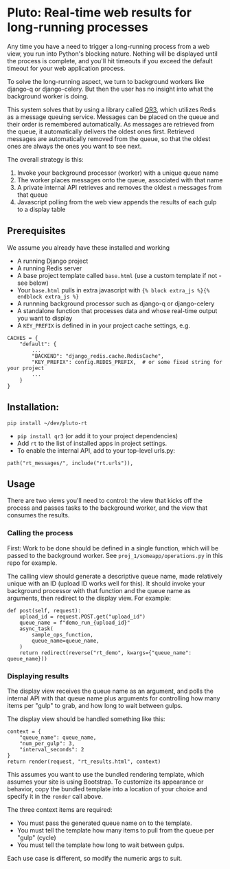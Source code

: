 # Pluto: Real-time web results for long-running processes

Any time you have a need to trigger a long-running process from a web view,
you run into Python's blocking nature. Nothing will be displayed until the
process is complete, and you'll hit timeouts if you exceed the default timeout
for your web application process.

To solve the long-running aspect, we turn to background workers like django-q
or django-celery. But then the user has no insight into what the background
worker is doing.

This system solves that by using a library called [QR3](https://pypi.org/project/qr3/), which
utilizes Redis as a message queuing service. Messages can be placed on the queue and their order is
remembered automatically. As messages are retrieved from the queue, it automatically delivers the
oldest ones first. Retrieved messages are automatically removed from the queue, so that the oldest
ones are always the ones you want to see next.

The overall strategy is this:

1. Invoke your background processor (worker) with a unique queue name
1. The worker places messages onto the queue, associated with that name
1. A private internal API retrieves and removes the oldest `n` messages from that queue
1. Javascript polling from the web view appends the results of each gulp to a display table


## Prerequisites

We assume you already have these installed and working

- A running Django project
- A running Redis server
- A base project template called `base.html` (use a custom template if not - see below)
- Your `base.html` pulls in extra javascript with `{% block extra_js %}{% endblock extra_js %}`
- A runnning background processor such as django-q or django-celery
- A standalone function that processes data and whose real-time output you want to display
- A `KEY_PREFIX` is defined in in your project cache settings, e.g.

```
CACHES = {
    "default": {
        ...
        "BACKEND": "django_redis.cache.RedisCache",
        "KEY_PREFIX": config.REDIS_PREFIX,  # or some fixed string for your project
        ...
    }
}
```

## Installation:

`pip install ~/dev/pluto-rt`

- `pip install qr3` (or add it to your project dependencies)
- Add `rt` to the list of installed apps in project settings.
- To enable the internal API, add to your top-level urls.py:

```
path("rt_messages/", include("rt.urls")),
```

## Usage
There are two views you'll need to control: the view that kicks off the process
and passes tasks to the background worker, and the view that consumes the results.

### Calling the process

First: Work to be done should be defined in a single function, which will be passed
to the background worker. See `proj_1/someapp/operations.py` in this repo
for example.

The calling view should generate a descriptive queue name, made relatively unique
with an ID (upload ID works well for this). It should invoke your background
processor with that function and the queue name as arguments, then redirect to the
display view. For example:

```
def post(self, request):
    upload_id = request.POST.get("upload_id")
    queue_name = f"demo_run_{upload_id}"
    async_task(
        sample_ops_function,
        queue_name=queue_name,
    )
    return redirect(reverse("rt_demo", kwargs={"queue_name": queue_name}))
```

### Displaying results

The display view receives the queue name as an argument, and polls the
internal API with that queue name plus arguments for controlling
how many items per "gulp" to grab, and how long to wait between gulps.

The display view should be handled something like this:

```
context = {
    "queue_name": queue_name,
    "num_per_gulp": 3,
    "interval_seconds": 2
}
return render(request, "rt_results.html", context)
```

This assumes you want to use the bundled rendering template, which assumes
your site is using Bootstrap. To customize its appearance or behavior, copy the
bundled template into a location of your choice and specify it in the
`render` call above.

The three context items are required:

- You must pass the generated queue name on to the template.
- You must tell the template how many items to pull from the queue per "gulp" (cycle)
- You must tell the template how long to wait between gulps.

Each use case is different, so modify the numeric args to suit.


